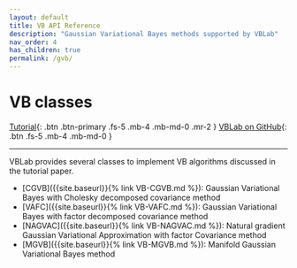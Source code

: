 ```yaml
---
layout: default
title: VB API Reference 
description: "Gaussian Variational Bayes methods supported by VBLab"
nav_order: 4
has_children: true
permalink: /gvb/
---
```

# **VB classes**

[Tutorial](#tutorial){: .btn .btn-primary .fs-5 .mb-4 .mb-md-0 .mr-2 } [VBLab on GitHub](https://github.com/VBayesLab/Tutorial-on-VB){: .btn .fs-5 .mb-4 .mb-md-0 }

---
VBLab provides several classes to implement VB algorithms discussed in the tutorial paper. 
- [CGVB]({{site.baseurl}}{% link VB-CGVB.md %}): Gaussian Variational Bayes with Cholesky decomposed covariance method
- [VAFC]({{site.baseurl}}{% link VB-VAFC.md %}): Gaussian Variational Bayes with factor decomposed covariance method
- [NAGVAC]({{site.baseurl}}{% link VB-NAGVAC.md %}): Natural gradient Gaussian Variational Approximation with factor Covariance method 
- [MGVB]({{site.baseurl}}{% link VB-MGVB.md %}): Manifold Gaussian Variational Bayes method